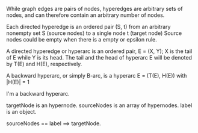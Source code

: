 While graph edges are pairs of nodes, hyperedges are arbitrary sets of nodes, and can therefore contain an arbitrary number of nodes.

Each directed hyperedge is an ordered pair (S, t)  from an arbitrary nonempty set S (source nodes) to a single node t (target node)
Source nodes could be empty when there is a empty or epsilon rule.

A directed hyperedge or hyperarc is an ordered pair, E = (X, Y); X is the tail of E while Y is its head. The tail and the head of hyperarc E will be denoted by T(E) and H(E), respectively.

A backward hyperarc, or simply B-arc, is a hyperarc E = (T(E), H(E)) with |H(E)| = 1

I'm a backward hyperarc.

targetNode is an hypernode.
sourceNodes is an array of hypernodes.
label is an object.

sourceNodes  == label ==> targetNode.
                             
